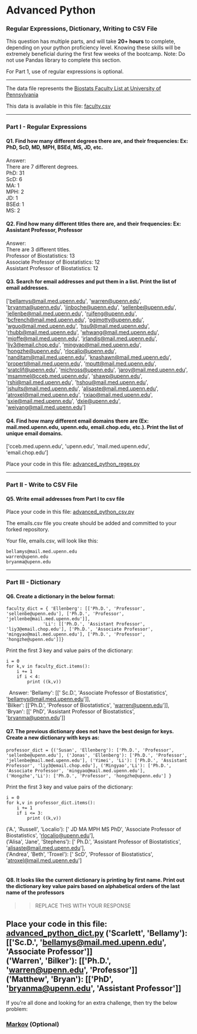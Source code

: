 # Advanced Python    

### Regular Expressions, Dictionary, Writing to CSV File  

This question has multiple parts, and will take **20+ hours** to complete, depending on your python proficiency level.  Knowing these skills will be extremely beneficial during the first few weeks of the bootcamp.  Note:  Do not use Pandas library to complete this section.  

For Part 1, use of regular expressions is optional.  

---

The data file represents the [Biostats Faculty List at University of Pennsylvania](http://www.med.upenn.edu/cceb/biostat/faculty.shtml)

This data is available in this file:  [faculty.csv](python/faculty.csv)

--- 

### Part I - Regular Expressions  


#### Q1. Find how many different degrees there are, and their frequencies: Ex:  PhD, ScD, MD, MPH, BSEd, MS, JD, etc.

Answer:  
There are 7 different degrees.  
PhD: 31  
ScD: 6  
MA: 1  
MPH: 2  
JD: 1  
BSEd: 1  
MS: 2    

#### Q2. Find how many different titles there are, and their frequencies:  Ex:  Assistant Professor, Professor

Answer:  
There are 3 different titles.  
Professor of Biostatistics: 13  
Associate Professor of Biostatistics: 12  
Assistant Professor of Biostatistics: 12    


#### Q3. Search for email addresses and put them in a list.  Print the list of email addresses.

['bellamys@mail.med.upenn.edu', 'warren@upenn.edu', 'bryanma@upenn.edu', 'jinboche@upenn.edu', 'sellenbe@upenn.edu', 'jellenbe@mail.med.upenn.edu', 'ruifeng@upenn.edu', 'bcfrench@mail.med.upenn.edu', 'pgimotty@upenn.edu', 'wguo@mail.med.upenn.edu', 'hsu9@mail.med.upenn.edu', 'rhubb@mail.med.upenn.edu', 'whwang@mail.med.upenn.edu', 'mjoffe@mail.med.upenn.edu', 'jrlandis@mail.med.upenn.edu', 'liy3@email.chop.edu', 'mingyao@mail.med.upenn.edu', 'hongzhe@upenn.edu', 'rlocalio@upenn.edu', 'nanditam@mail.med.upenn.edu', 'knashawn@mail.med.upenn.edu', 'propert@mail.med.upenn.edu', 'mputt@mail.med.upenn.edu', 'sratclif@upenn.edu', 'michross@upenn.edu', 'jaroy@mail.med.upenn.edu', 'msammel@cceb.med.upenn.edu', 'shawp@upenn.edu', 'rshi@mail.med.upenn.edu', 'hshou@mail.med.upenn.edu', 'jshults@mail.med.upenn.edu', 'alisaste@mail.med.upenn.edu', 'atroxel@mail.med.upenn.edu', 'rxiao@mail.med.upenn.edu', 'sxie@mail.med.upenn.edu', 'dxie@upenn.edu', 'weiyang@mail.med.upenn.edu']


#### Q4. Find how many different email domains there are (Ex:  mail.med.upenn.edu, upenn.edu, email.chop.edu, etc.).  Print the list of unique email domains.

['cceb.med.upenn.edu', 'upenn.edu', 'mail.med.upenn.edu', 'email.chop.edu']

Place your code in this file: [advanced_python_regex.py](python/advanced_python_regex.py)

---

### Part II - Write to CSV File

#### Q5.  Write email addresses from Part I to csv file

Place your code in this file: [advanced_python_csv.py](python/advanced_python_csv.py)

The emails.csv file you create should be added and committed to your forked repository.

Your file, emails.csv, will look like this:
```
bellamys@mail.med.upenn.edu
warren@upenn.edu
bryanma@upenn.edu
```

---

### Part III - Dictionary

#### Q6.  Create a dictionary in the below format:
```
faculty_dict = { 'Ellenberg': [['Ph.D.', 'Professor', 'sellenbe@upenn.edu'], ['Ph.D.', 'Professor', 'jellenbe@mail.med.upenn.edu']],
              'Li': [['Ph.D.', 'Assistant Professor', 'liy3@email.chop.edu'], ['Ph.D.', 'Associate Professor', 'mingyao@mail.med.upenn.edu'], ['Ph.D.', 'Professor', 'hongzhe@upenn.edu']]}
```
Print the first 3 key and value pairs of the dictionary:
```
i = 0
for k,v in faculty_dict.items():
    i += 1
    if i < 4:
        print ((k,v))
```
  
Answer:
'Bellamy': [[' Sc.D.',
   'Associate Professor of Biostatistics',
   'bellamys@mail.med.upenn.edu']],  
 'Bilker': [['Ph.D.', 'Professor of Biostatistics', 'warren@upenn.edu']],  
 'Bryan': [[' PhD',
   'Assistant Professor of Biostatistics',
   'bryanma@upenn.edu']]
#### Q7.  The previous dictionary does not have the best design for keys.  Create a new dictionary with keys as:

```
professor_dict = {('Susan', 'Ellenberg'): ['Ph.D.', 'Professor', 'sellenbe@upenn.edu'], ('Jonas', 'Ellenberg'): ['Ph.D.', 'Professor', 'jellenbe@mail.med.upenn.edu'], ('Yimei', 'Li'): ['Ph.D.', 'Assistant Professor', 'liy3@email.chop.edu'], ('Mingyao','Li'): ['Ph.D.', 'Associate Professor', 'mingyao@mail.med.upenn.edu'], ('Hongzhe','Li'): ['Ph.D.', 'Professor', 'hongzhe@upenn.edu'] }
```

Print the first 3 key and value pairs of the dictionary:
```
i = 0
for k,v in professor_dict.items():
    i += 1
    if i <= 3:
        print ((k,v))
```
('A.', 'Russell', 'Localio'): [' JD MA MPH MS PhD',
  'Associate Professor of Biostatistics',
  'rlocalio@upenn.edu'],  
 ('Alisa', 'Jane', 'Stephens'): [' Ph.D.',
  'Assistant Professor of Biostatistics',
  'alisaste@mail.med.upenn.edu'],  
 ('Andrea', 'Beth', 'Troxel'): [' ScD',
  'Professor of Biostatistics',
  'atroxel@mail.med.upenn.edu']  
    
#### Q8.  It looks like the current dictionary is printing by first name.  Print out the dictionary key value pairs based on alphabetical orders of the last name of the professors

>> REPLACE THIS WITH YOUR RESPONSE

Place your code in this file: [advanced_python_dict.py](python/advanced_python_dict.py)
('Scarlett', 'Bellamy'): [['Sc.D.', 'bellamys@mail.med.upenn.edu', 'Associate Professor']]  
('Warren', 'Bilker'): [['Ph.D.', 'warren@upenn.edu', 'Professor']]  
('Matthew', 'Bryan'): [['PhD', 'bryanma@upenn.edu', 'Assistant Professor']]  
--- 

If you're all done and looking for an extra challenge, then try the below problem:  

### [Markov](python/markov.py) (Optional)

